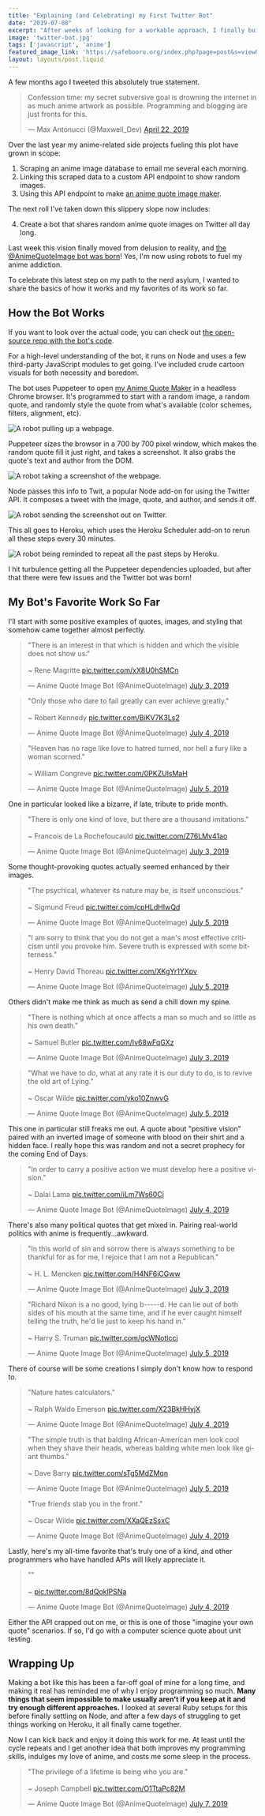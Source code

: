 ```yaml
---
title: "Explaining (and Celebrating) my First Twitter Bot"
date: "2019-07-08"
excerpt: "After weeks of looking for a workable approach, I finally build a Node Twitter bot to automatically share anime quote artwork."
image: 'twitter-bot.jpg'
tags: ['javascript', 'anime']
featured_image_link: 'https://safebooru.org/index.php?page=post&s=view&id=947559'
layout: layouts/post.liquid
---
```


A few months ago I tweeted this absolutely true statement.

<blockquote class="twitter-tweet" data-lang="en"><p lang="en" dir="ltr">Confession time: my secret subversive goal is drowning the internet in as much anime artwork as possible. Programming and blogging are just fronts for this.</p>&mdash; Max Antonucci (@Maxwell_Dev) <a href="https://twitter.com/Maxwell_Dev/status/1120283792785256449?ref_src=twsrc%5Etfw">April 22, 2019</a></blockquote>
<script async src="https://platform.twitter.com/widgets.js" charset="utf-8"></script>

Over the last year my anime-related side projects fueling this plot have grown in scope:

1. Scraping an anime image database to email me several each morning.
2. Linking this scraped data to a custom API endpoint to show random images.
3. Using this API endpoint to make [an anime quote image maker](http://www.quotemaker.maxwellantonucci.com/).

The next roll I've taken down this slippery slope now includes:

4. Create a bot that shares random anime quote images on Twitter all day long.

Last week this vision finally moved from delusion to reality, and [the @AnimeQuoteImage bot was born](https://twitter.com/AnimeQuoteImage)! Yes, I'm now using robots to fuel my anime addiction.

To celebrate this latest step on my path to the nerd asylum, I wanted to share the basics of how it works and my favorites of its work so far.

## How the Bot Works

If you want to look over the actual code, you can check out [the open-source repo with the bot's code](https://github.com/maxx1128/anime-twitter-bot).

For a high-level understanding of the bot, it runs on Node and uses a few third-party JavaScript modules to get going. I've included crude cartoon visuals for both necessity and boredom.

The bot uses Puppeteer to open [my Anime Quote Maker](http://www.quotemaker.maxwellantonucci.com/) in a headless Chrome browser. It's programmed to start with a random image, a random quote, and randomly style the quote from what's available (color schemes, filters, alignment, etc).

![A robot pulling up a webpage.](/assets/images/posts/twitter-bot/bot1.png)

Puppeteer sizes the browser in a 700 by 700 pixel window, which makes the random quote fill it just right, and takes a screenshot. It also grabs the quote's text and author from the DOM.

![A robot taking a screenshot of the webpage.](/assets/images/posts/twitter-bot/bot2.png)

Node passes this info to Twit, a popular Node add-on for using the Twitter API. It composes a tweet with the image, quote, and author, and sends it off.

![A robot sending the screenshot out on Twitter.](/assets/images/posts/twitter-bot/bot3.png)

This all goes to Heroku, which uses the Heroku Scheduler add-on to rerun all these steps every 30 minutes.

![A robot being reminded to repeat all the past steps by Heroku.](/assets/images/posts/twitter-bot/bot4.png)

I hit turbulence getting all the Puppeteer dependencies uploaded, but after that there were few issues and the Twitter bot was born!

## My Bot's Favorite Work So Far

I'll start with some positive examples of quotes, images, and styling that somehow came together almost perfectly.

<blockquote class="twitter-tweet" data-lang="en"><p lang="en" dir="ltr">&quot;There is an interest in that which is hidden and which the visible does not show us.&quot;<br><br>~ Rene Magritte <a href="https://t.co/xX8U0hSMCn">pic.twitter.com/xX8U0hSMCn</a></p>&mdash; Anime Quote Image Bot (@AnimeQuoteImage) <a href="https://twitter.com/AnimeQuoteImage/status/1146246183741997056?ref_src=twsrc%5Etfw">July 3, 2019</a></blockquote>

<blockquote class="twitter-tweet" data-lang="en"><p lang="en" dir="ltr">&quot;Only those who dare to fail greatly can ever achieve greatly.&quot;<br><br>~ Robert Kennedy <a href="https://t.co/BiKV7K3Ls2">pic.twitter.com/BiKV7K3Ls2</a></p>&mdash; Anime Quote Image Bot (@AnimeQuoteImage) <a href="https://twitter.com/AnimeQuoteImage/status/1146818818913816581?ref_src=twsrc%5Etfw">July 4, 2019</a></blockquote>

<blockquote class="twitter-tweet" data-lang="en"><p lang="en" dir="ltr">&quot;Heaven has no rage like love to hatred turned, nor hell a fury like a woman scorned.&quot;<br><br>~ William Congreve <a href="https://t.co/0PKZUlsMaH">pic.twitter.com/0PKZUlsMaH</a></p>&mdash; Anime Quote Image Bot (@AnimeQuoteImage) <a href="https://twitter.com/AnimeQuoteImage/status/1147068225538207745?ref_src=twsrc%5Etfw">July 5, 2019</a></blockquote>

One in particular looked like a bizarre, if late, tribute to pride month.

<blockquote class="twitter-tweet" data-lang="en"><p lang="en" dir="ltr">&quot;There is only one kind of love, but there are a thousand imitations.&quot;<br><br>~ Francois de La Rochefoucauld <a href="https://t.co/Z76LMv41ao">pic.twitter.com/Z76LMv41ao</a></p>&mdash; Anime Quote Image Bot (@AnimeQuoteImage) <a href="https://twitter.com/AnimeQuoteImage/status/1146365839672827904?ref_src=twsrc%5Etfw">July 3, 2019</a></blockquote>

Some thought-provoking quotes actually seemed enhanced by their images.

<blockquote class="twitter-tweet" data-lang="en"><p lang="en" dir="ltr">&quot;The psychical, whatever its nature may be, is itself unconscious.&quot;<br><br>~ Sigmund Freud <a href="https://t.co/cpHLdHIwQd">pic.twitter.com/cpHLdHIwQd</a></p>&mdash; Anime Quote Image Bot (@AnimeQuoteImage) <a href="https://twitter.com/AnimeQuoteImage/status/1147188616336203777?ref_src=twsrc%5Etfw">July 5, 2019</a></blockquote>

<blockquote class="twitter-tweet" data-lang="en"><p lang="en" dir="ltr">&quot;I am sorry to think that you do not get a man&#39;s most effective criticism until you provoke him. Severe truth is expressed with some bitterness.&quot;<br><br>~ Henry David Thoreau <a href="https://t.co/XKgYr1YXpv">pic.twitter.com/XKgYr1YXpv</a></p>&mdash; Anime Quote Image Bot (@AnimeQuoteImage) <a href="https://twitter.com/AnimeQuoteImage/status/1147113586252292096?ref_src=twsrc%5Etfw">July 5, 2019</a></blockquote>

Others didn't make me think as much as send a chill down my spine.

<blockquote class="twitter-tweet" data-lang="en"><p lang="en" dir="ltr">&quot;There is nothing which at once affects a man so much and so little as his own death.&quot;<br><br>~ Samuel Butler <a href="https://t.co/Iv68wFqGXz">pic.twitter.com/Iv68wFqGXz</a></p>&mdash; Anime Quote Image Bot (@AnimeQuoteImage) <a href="https://twitter.com/AnimeQuoteImage/status/1146215890339475456?ref_src=twsrc%5Etfw">July 3, 2019</a></blockquote>

<blockquote class="twitter-tweet" data-lang="en"><p lang="en" dir="ltr">&quot;What we have to do, what at any rate it is our duty to do, is to revive the old art of Lying.&quot;<br><br>~ Oscar Wilde <a href="https://t.co/yko10ZnwvG">pic.twitter.com/yko10ZnwvG</a></p>&mdash; Anime Quote Image Bot (@AnimeQuoteImage) <a href="https://twitter.com/AnimeQuoteImage/status/1147037674248790018?ref_src=twsrc%5Etfw">July 5, 2019</a></blockquote>

This one in particular still freaks me out. A quote about "positive vision" paired with an inverted image of someone with blood on their shirt and a hidden face. I really hope this was random and not a secret prophecy for the coming End of Days.

<blockquote class="twitter-tweet" data-lang="en"><p lang="en" dir="ltr">&quot;In order to carry a positive action we must develop here a positive vision.&quot;<br><br>~ Dalai Lama <a href="https://t.co/iLm7Ws60Ci">pic.twitter.com/iLm7Ws60Ci</a></p>&mdash; Anime Quote Image Bot (@AnimeQuoteImage) <a href="https://twitter.com/AnimeQuoteImage/status/1146728015675691009?ref_src=twsrc%5Etfw">July 4, 2019</a></blockquote>

There's also many political quotes that get mixed in. Pairing real-world politics with anime is frequently...awkward.

<blockquote class="twitter-tweet" data-lang="en"><p lang="en" dir="ltr">&quot;In this world of sin and sorrow there is always something to be thankful for as for me, I rejoice that I am not a Republican.&quot;<br><br>~ H. L. Mencken <a href="https://t.co/H4NF6iCGww">pic.twitter.com/H4NF6iCGww</a></p>&mdash; Anime Quote Image Bot (@AnimeQuoteImage) <a href="https://twitter.com/AnimeQuoteImage/status/1146395880330866693?ref_src=twsrc%5Etfw">July 3, 2019</a></blockquote>

<blockquote class="twitter-tweet" data-lang="en"><p lang="en" dir="ltr">&quot;Richard Nixon is a no good, lying b-----d. He can lie out of both sides of his mouth at the same time, and if he ever caught himself telling the truth, he&#39;d lie just to keep his hand in.&quot;<br><br>~ Harry S. Truman <a href="https://t.co/gcWNotlccj">pic.twitter.com/gcWNotlccj</a></p>&mdash; Anime Quote Image Bot (@AnimeQuoteImage) <a href="https://twitter.com/AnimeQuoteImage/status/1147098336639561729?ref_src=twsrc%5Etfw">July 5, 2019</a></blockquote>

There of course will be some creations I simply don't know how to respond to.

<blockquote class="twitter-tweet" data-lang="en"><p lang="en" dir="ltr">&quot;Nature hates calculators.&quot;<br><br>~ Ralph Waldo Emerson <a href="https://t.co/X23BkHHyjX">pic.twitter.com/X23BkHHyjX</a></p>&mdash; Anime Quote Image Bot (@AnimeQuoteImage) <a href="https://twitter.com/AnimeQuoteImage/status/1146713067969007617?ref_src=twsrc%5Etfw">July 4, 2019</a></blockquote>

<blockquote class="twitter-tweet" data-lang="en"><p lang="en" dir="ltr">&quot;The simple truth is that balding African-American men look cool when they shave their heads, whereas balding white men look like giant thumbs.&quot;<br><br>~ Dave Barry <a href="https://t.co/sTg5MdZMqn">pic.twitter.com/sTg5MdZMqn</a></p>&mdash; Anime Quote Image Bot (@AnimeQuoteImage) <a href="https://twitter.com/AnimeQuoteImage/status/1146992558683435008?ref_src=twsrc%5Etfw">July 5, 2019</a></blockquote>

<blockquote class="twitter-tweet" data-lang="en"><p lang="en" dir="ltr">&quot;True friends stab you in the front.&quot;<br><br>~ Oscar Wilde <a href="https://t.co/XXaQEzSsxC">pic.twitter.com/XXaQEzSsxC</a></p>&mdash; Anime Quote Image Bot (@AnimeQuoteImage) <a href="https://twitter.com/AnimeQuoteImage/status/1146886948948271109?ref_src=twsrc%5Etfw">July 4, 2019</a></blockquote>

Lastly, here's my all-time favorite that's truly one of a kind, and other programmers who have handled APIs will likely appreciate it.

<blockquote class="twitter-tweet" data-lang="en"><p lang="und" dir="ltr">&quot;&quot;<br><br>~ <a href="https://t.co/8dQoklPSNa">pic.twitter.com/8dQoklPSNa</a></p>&mdash; Anime Quote Image Bot (@AnimeQuoteImage) <a href="https://twitter.com/AnimeQuoteImage/status/1146788667970719745?ref_src=twsrc%5Etfw">July 4, 2019</a></blockquote>

Either the API crapped out on me, or this is one of those "imagine your own quote" scenarios. If so, I'd go with a computer science quote about unit testing.

## Wrapping Up

Making a bot like this has been a far-off goal of mine for a long time, and making it real has reminded me of why I enjoy programming so much. **Many things that seem impossible to make usually aren't if you keep at it and try enough different approaches.** I looked at several Ruby setups for this before finally settling on Node, and after a few days of struggling to get things working on Heroku, it all finally came together.

Now I can kick back and enjoy it doing this work for me. At least until the cycle repeats and I get another idea that both improves my programming skills, indulges my love of anime, and costs me some sleep in the process.

<blockquote class="twitter-tweet" data-lang="en"><p lang="en" dir="ltr">&quot;The privilege of a lifetime is being who you are.&quot;<br><br>~ Joseph Campbell <a href="https://t.co/O1TtaPc82M">pic.twitter.com/O1TtaPc82M</a></p>&mdash; Anime Quote Image Bot (@AnimeQuoteImage) <a href="https://twitter.com/AnimeQuoteImage/status/1147810469291483136?ref_src=twsrc%5Etfw">July 7, 2019</a></blockquote>
